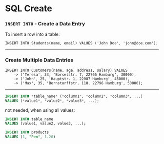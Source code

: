 # SQL Create

### `INSERT INTO` - Create a Data Entry

To insert a row into a table:

```
INSERT INTO Students(name, email) VALUES ('John Doe', 'john@doe.com');
```

------





### Create Multiple Data Entries

```
INSERT INTO Customers(name, age, address, salary) VALUES
    -> ('Teresa', 33, 'Borselstr. 7, 22765 Hamburg', 30000),
    -> ('John', 25, 'Hauptstr. 1, 22087 Hamburg', 45000),
    -> ('Max', 35, 'Bernstorffstr. 118, 22796 Hamburg', 50000);
```

------



```sql
INSERT INTO *table_name* (*column1*, *column2*, *column3*, ...)
VALUES (*value1*, *value2*, *value3*, ...);
```

not needed, when using all values:

```sql
INSERT INTO table_name
VALUES (value1, value2, value3, ...);
```

```sql
INSERT INTO products
VALUES (1, "Pen", 1.20)
```

